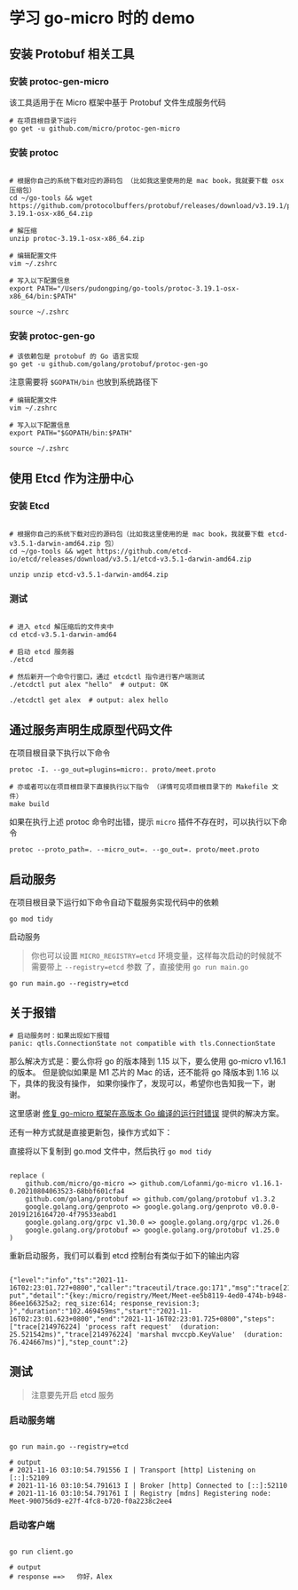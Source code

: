 # 学习 go-micro 时的 demo

## 安装 Protobuf 相关工具

### 安装 protoc-gen-micro

该工具适用于在 Micro 框架中基于 Protobuf 文件生成服务代码

```shell
# 在项目根目录下运行
go get -u github.com/micro/protoc-gen-micro
```

### 安装 protoc

```shell

# 根据你自己的系统下载对应的源码包 （比如我这里使用的是 mac book，我就要下载 osx 压缩包）
cd ~/go-tools && wget https://github.com/protocolbuffers/protobuf/releases/download/v3.19.1/protoc-3.19.1-osx-x86_64.zip

# 解压缩
unzip protoc-3.19.1-osx-x86_64.zip

# 编辑配置文件
vim ~/.zshrc

# 写入以下配置信息
export PATH="/Users/pudongping/go-tools/protoc-3.19.1-osx-x86_64/bin:$PATH"

source ~/.zshrc

```

### 安装 protoc-gen-go

```shell
# 该依赖包是 protobuf 的 Go 语言实现
go get -u github.com/golang/protobuf/protoc-gen-go
```

注意需要将 `$GOPATH/bin` 也放到系统路径下

```shell
# 编辑配置文件
vim ~/.zshrc

# 写入以下配置信息
export PATH="$GOPATH/bin:$PATH"

source ~/.zshrc
```

## 使用 Etcd 作为注册中心

### 安装 Etcd

```shell

# 根据你自己的系统下载对应的源码包（比如我这里使用的是 mac book，我就要下载 etcd-v3.5.1-darwin-amd64.zip 包）
cd ~/go-tools && wget https://github.com/etcd-io/etcd/releases/download/v3.5.1/etcd-v3.5.1-darwin-amd64.zip

unzip unzip etcd-v3.5.1-darwin-amd64.zip

```

### 测试

```shell

# 进入 etcd 解压缩后的文件夹中
cd etcd-v3.5.1-darwin-amd64

# 启动 etcd 服务器
./etcd

# 然后新开一个命令行窗口，通过 etcdctl 指令进行客户端测试
./etcdctl put alex "hello"  # output: OK

./etcdctl get alex  # output: alex hello
```

## 通过服务声明生成原型代码文件

在项目根目录下执行以下命令

```shell
protoc -I. --go_out=plugins=micro:. proto/meet.proto

# 亦或者可以在项目根目录下直接执行以下指令 （详情可见项目根目录下的 Makefile 文件）
make build
```

如果在执行上述 protoc 命令时出错，提示 `micro` 插件不存在时，可以执行以下命令

```shell
protoc --proto_path=. --micro_out=. --go_out=. proto/meet.proto
```

## 启动服务

在项目根目录下运行如下命令自动下载服务实现代码中的依赖

```shell
go mod tidy
```

启动服务

> 你也可以设置 `MICRO_REGISTRY=etcd` 环境变量，这样每次启动的时候就不需要带上 `--registry=etcd` 参数
> 了，直接使用 `go run main.go`

```shell
go run main.go --registry=etcd
```

## 关于报错

```shell
# 启动服务时：如果出现如下报错
panic: qtls.ConnectionState not compatible with tls.ConnectionState
```

那么解决方式是：要么你将 go 的版本降到 1.15 以下，要么使用 go-micro v1.16.1 的版本。
但是貌似如果是 M1 芯片的 Mac 的话，还不能将 go 降版本到 1.16 以下，具体的我没有操作，
如果你操作了，发现可以，希望你也告知我一下，谢谢。

这里感谢 [修复 go-micro 框架在高版本 Go 编译的运行时错误](https://imlht.com/archives/239/) 提供的解决方案。

还有一种方式就是直接更新包，操作方式如下：

直接将以下复制到 go.mod 文件中，然后执行 `go mod tidy` 

```shell

replace (
	github.com/micro/go-micro => github.com/Lofanmi/go-micro v1.16.1-0.20210804063523-68bbf601cfa4
	github.com/golang/protobuf => github.com/golang/protobuf v1.3.2
	google.golang.org/genproto => google.golang.org/genproto v0.0.0-20191216164720-4f79533eabd1
	google.golang.org/grpc v1.30.0 => google.golang.org/grpc v1.26.0
	google.golang.org/protobuf => google.golang.org/protobuf v1.25.0
)

```

重新启动服务，我们可以看到 etcd 控制台有类似于如下的输出内容

```shell

{"level":"info","ts":"2021-11-16T02:23:01.727+0800","caller":"traceutil/trace.go:171","msg":"trace[214976224] put","detail":"{key:/micro/registry/Meet/Meet-ee5b8119-4ed0-474b-b948-86ee166325a2; req_size:614; response_revision:3; }","duration":"102.469459ms","start":"2021-11-16T02:23:01.623+0800","end":"2021-11-16T02:23:01.725+0800","steps":["trace[214976224] 'process raft request'  (duration: 25.521542ms)","trace[214976224] 'marshal mvccpb.KeyValue'  (duration: 76.424667ms)"],"step_count":2}

```

## 测试

> 注意要先开启 etcd 服务

### 启动服务端

```shell

go run main.go --registry=etcd

# output
# 2021-11-16 03:10:54.791556 I | Transport [http] Listening on [::]:52109
# 2021-11-16 03:10:54.791613 I | Broker [http] Connected to [::]:52110
# 2021-11-16 03:10:54.791761 I | Registry [mdns] Registering node: Meet-900756d9-e27f-4fc8-b720-f0a2238c2ee4

```

### 启动客户端

```shell

go run client.go

# output
# response ==>   你好，Alex

```